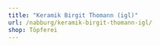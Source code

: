 ```yaml
---
title: "Keramik Birgit Thomann (igl)"
url: /nabburg/keramik-birgit-thomann-igl/
shop: Töpferei
---
```


